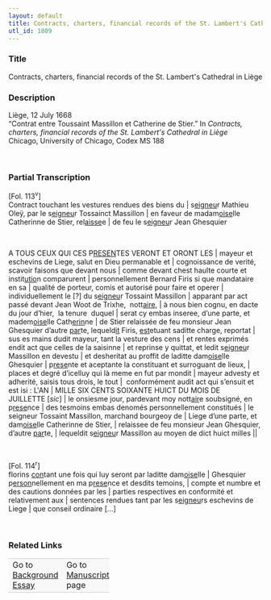 ```yaml
---  
layout: default  
title: Contracts, charters, financial records of the St. Lambert's Cathedral in Liège  
utl_id: 1809
---
```


### Title

Contracts, charters, financial records of the St. Lambert's Cathedral in Liège


### Description

<p>Liège, 12 July 1668<br />
“Contrat entre Toussaint Massillon et Catherine de Stier.” In <em>Contracts, charters, financial records of the St. Lambert's Cathedral in Liège</em><br />
Chicago, University of Chicago, Codex MS 188</p>
<p> </p>


### Partial Transcription

<p>[Fol. 113<sup>v</sup>]<br />
Contract touchant les vestures rendues des biens du | s<u>eigneu</u>r Mathieu Oleÿ, par le s<u>eigneu</u>r Tossainct Massillon | en faveur de madam<u>oise</u>lle Catherinne de Stier, rel<u>aisse</u>e | de feu le s<u>eigneu</u>r Jean Ghesquier</p>
<p> </p>
<p>A TOUS CEUX QUI CES P<u>RESEN</u>TES VERONT ET ORONT LES | mayeur et eschevins de Liege, salut en Dieu permanable et | cognoissance de verité, scavoir faisons que devant nous | comme devant chest haulte courte et instit<u>utio</u>n comparurent | personnellement Bernard Firis si que mandataire en sa | qualité de porteur, comis et autorisé pour faire et operer | individuellement le [?] du s<u>eigneu</u>r Tossaint Massillon | apparant par act passé devant Jean Woot de Trixhe,  nott<u>aire</u>, | à nous bien cognu, en dacte du jour d’hier,  la tenure  duquel | serat cy embas inseree, d’une parte, et madem<u>oise</u>lle Cath<u>erin</u>ne | de Stier relaissée de feu monsieur Jean Ghesquier d’autre <u>par</u>te, lequeld<u>it</u> Firis, <u>est</u>etuant saditte charge, reportat | sus es mains dudit mayeur, tant la vesture des cens | et rentes exprimés endit act que celles de la saisinne | et reprinse y quittat, et ledit s<u>eigneu</u>r Massillon en devestu | et desheritat au proffit de laditte dam<u>oise</u>lle Ghesquier | p<u>rese</u>nte et aceptante la constituant et surroguant de lieux, | places et degré d’icelluy qui là meme en fut par mondit | mayeur advesty et adherité, saisis tous drois, le tout |  conformément audit act qui s’ensuit et est isi : L'AN | MILLE SIX CENTS SOIXANTE HUICT DU MOIS DE JUILLETTE [<em>sic</em>] | le onsiesme jour, pardevant moy nott<u>air</u>e soubsigné, en p<u>rese</u>nce | des tesmoins embas denomés personnellement constitués | le seigneur Tossaint Massillon, marchand bourgeoy de | Liege d’une parte, et dam<u>oise</u>lle Catherinne de Stier, | relaissee de feu monsieur Jean Ghesquier, d’autre <u>par</u>te, | lequeldit s<u>eigneu</u>r Massillon au moyen de dict huict milles ||</p>
<p> </p>
<p>[Fol. 114<sup>r</sup>]<br />
florins <u>con</u>tant une fois qui luy seront par laditte dam<u>oise</u>lle | Ghesquier p<u>erson</u>nellement en ma p<u>rese</u>nce et desdits temoins, | compte et numbre et des cautions données par les | parties respectives en conformité et relativement aux | sentences rendues tant par les s<u>eigneu</u>rs eschevins de Liege | que conseil ordinaire […]</p>
<p> </p>


### Related Links

<table border="0.5" cellpadding="1" cellspacing="1" style="width: 200px; background-color:#F8F8F8;">
    <tbody style="border-color:#ccc">
        <tr style="border-color:#ccc">
            <td>Go to <a href="https://centerfordigitalhumanities.github.io/Newberry-French-paleography/_background_essay/1809" target="_blank">Background Essay</a></td>
            <td>Go to <a href="https://centerfordigitalhumanities.github.io/Newberry-French-paleography/www/record.html?id=1809" target="_blank">Manuscript</a> page</td>
        </tr>
    </tbody>
</table>